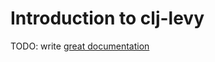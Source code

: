 # Introduction to clj-levy

TODO: write [great documentation](http://jacobian.org/writing/great-documentation/what-to-write/)
